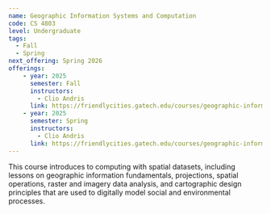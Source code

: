 ```yaml
---
name: Geographic Information Systems and Computation
code: CS 4803
level: Undergraduate
tags: 
  - Fall
  - Spring
next_offering: Spring 2026
offerings:
    - year: 2025
      semester: Fall
      instructors:
        - Clio Andris
      link: https://friendlycities.gatech.edu/courses/geographic-information-systems-and-computation-cs-4803-gis-crn-34204/
    - year: 2025
      semester: Spring
      instructors: 
        - Clio Andris
      link: https://friendlycities.gatech.edu/courses/geographic-information-systems-and-computation-cs-4803-gis-crn-34204/
---
```


This course introduces to computing with spatial datasets, including lessons on geographic information fundamentals, projections, spatial operations, raster and imagery data analysis, and cartographic design principles that are used to digitally model social and environmental processes.
